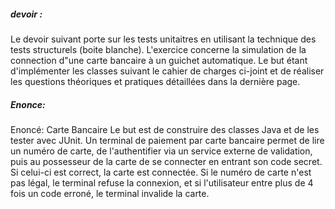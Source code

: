 ##### devoir :
Le devoir suivant porte sur les tests unitaitres en utilisant la technique des tests structurels (boite blanche). L'exercice concerne la simulation de la connection d"une carte bancaire à un guichet automatique. Le but étant d'implémenter les classes suivant le cahier de charges ci-joint et de réaliser les questions théoriques et pratiques détaillées dans la dernière page.


##### Enonce:
Enoncé: Carte Bancaire
 Le but  est de construire des classes Java et de les tester avec JUnit.
  Un terminal de paiement par carte bancaire permet de lire un numéro de carte, de l'authentifier
 via un service externe de validation, puis au possesseur de la carte de se connecter en entrant son
 code secret.
  Si celui-ci est correct, la carte est connectée. Si le numéro de carte n'est pas légal, le terminal
 refuse la connexion, et si l'utilisateur entre plus de 4 fois un code erroné, le terminal invalide la carte.
